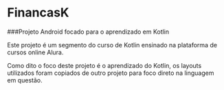 # FinancasK

###Projeto Android focado para o aprendizado em Kotlin

Este projeto é um segmento do curso de Kotlin ensinado na plataforma de cursos online Alura.

Como dito o foco deste projeto é o aprendizado do Kotlin, os layouts utilizados foram copiados 
de outro projeto para foco direto na linguagem em questão.
